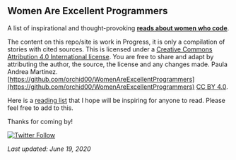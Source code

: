 # 

## Women Are Excellent Programmers

A list of inspirational and thought-provoking **[reads about women who code](https://orchid00.github.io/WomenAreExcellentProgrammers/Reading/)**.


The content on this repo/site is work in Progress, it is only a compilation of stories with cited sources. This is licensed under a [Creative Commons Attribution 4.0 International license](https://creativecommons.org/licenses/by/4.0/). You are free to share and adapt by attributing the author, the source, the license and any changes made. Paula Andrea Martinez. [https://github.com/orchid00/WomenAreExcellentProgrammers](https://github.com/orchid00/WomenAreExcellentProgrammers) [CC BY 4.0](https://creativecommons.org/licenses/by/4.0/).

Here is a [reading list](./Reading) that I hope will be inspiring for anyone to read. Please feel free to add to this.


Thanks for coming by!

 [![Twitter Follow](https://img.shields.io/twitter/follow/orchid00.svg?style=social)](https://twitter.com/orchid00) 


_Last updated:  June 19, 2020_
